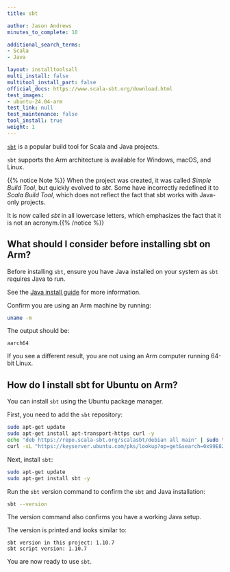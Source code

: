 ```yaml
---
title: sbt

author: Jason Andrews
minutes_to_complete: 10

additional_search_terms:
- Scala
- Java

layout: installtoolsall
multi_install: false
multitool_install_part: false
official_docs: https://www.scala-sbt.org/download.html
test_images:
- ubuntu-24.04-arm
test_link: null
test_maintenance: false
tool_install: true
weight: 1
---
```


[`sbt`](https://www.scala-sbt.org/) is a popular build tool for Scala and Java projects.

`sbt` supports the Arm architecture is available for Windows, macOS, and Linux.

{{% notice Note %}}
When the project was created, it was called *Simple Build Tool*, but quickly evolved to *sbt*. Some have incorrectly redefined it to *Scala Build Tool*, which does not reflect the fact that sbt works with Java-only projects.

It is now called *sbt* in all lowercase letters, which emphasizes the fact that it is not an acronym.{{% /notice %}}

## What should I consider before installing sbt on Arm?

Before installing `sbt`, ensure you have Java installed on your system as `sbt` requires Java to run.

See the [Java install guide](/install-guides/java/) for more information.

Confirm you are using an Arm machine by running:

```bash
uname -m
```

The output should be:
```output
aarch64
```

If you see a different result, you are not using an Arm computer running 64-bit Linux.

## How do I install sbt for Ubuntu on Arm?

You can install `sbt` using the Ubuntu package manager.

First, you need to add the `sbt` repository:

```bash
sudo apt-get update
sudo apt-get install apt-transport-https curl -y
echo "deb https://repo.scala-sbt.org/scalasbt/debian all main" | sudo tee /etc/apt/sources.list.d/sbt.list
curl -sL "https://keyserver.ubuntu.com/pks/lookup?op=get&search=0x99E82A75642AC823" | sudo apt-key add
```

Next, install `sbt`:

```bash
sudo apt-get update
sudo apt-get install sbt -y
```

Run the `sbt` version command to confirm the `sbt` and Java installation:

```bash
sbt --version
```

The version command also confirms you have a working Java setup.

The version is printed and looks similar to:

```output
sbt version in this project: 1.10.7
sbt script version: 1.10.7
```

You are now ready to use `sbt`.
